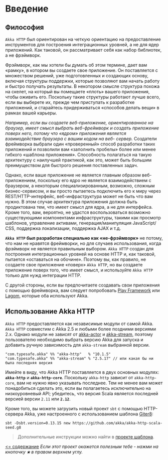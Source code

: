# Введение

## Философия
`Akka HTTP` был ориентирован на четкую ориентацию на предоставление инструментов для построения интеграционных уровней, 
а не для ядер приложений. Как таковой, он рассматривает себя как набор библиотек, а не фрэймворк.

Фрэймворк, как мы хотели бы думать об этом термине, дает вам «рамку», в котором вы создаете свое приложение. Он поставляется 
с множеством решений, уже подготовленных и создающих основу, включая структуры поддержки, которые позволяют вам начать 
работу и быстро получать результаты. В некотором смысле структура похожа на скелет, на который вы помещаете «плоть» 
вашего приложения, чтобы оживить его. Поскольку такие структуры работают лучше всего, если вы выберете их, прежде чем 
приступать к разработке приложений, и старайтесь придерживаться «способов делать вещи» в рамках вашей карьеры.

_Например, если вы создаете веб-приложение, ориентированное на браузер, имеет смысл выбрать веб-фреймворк и создать 
приложение поверх него, потому что «ядром» приложения является взаимодействие браузера с вашим кодом на веб- сервер._ 
Создатели фреймворка выбрали один «проверенный» способ разработки таких приложений и позволили вам «заполнить пробелы» 
более или менее гибкого «шаблона приложения». Способность полагаться на такую ​​архитектуру с наилучшей практикой, как 
это, может быть большим преимуществом для быстрого решения поставленных задач.

Однако, если ваше приложение не является главным образом веб-приложением, поскольку его ядро ​​не является взаимодействием 
с браузером, а некоторым специализированным, возможно, сложным бизнес-сервисом, и вы просто пытаетесь подключить его 
к миру через REST/HTTP-интерфейс, веб-инфраструктура может не быть что вам нужно. В этом случае архитектура 
приложения должна быть продиктована тем, что имеет смысл для ядра, а не для интерфейса. Кроме того, вам, вероятно, не 
удастся воспользоваться возможно существующими компонентами инфраструктуры, такими как просмотр шаблонов, управление 
активами, генерация/манипуляция JavaScript/ CSS, поддержка локализации, поддержка AJAX и т.д.

**`Akka HTTP` был разработан специально как «не-фрэймворк»** не потому, что нам не нравятся фреймворки, но для случаев 
использования, когда фрэймворк не является правильным выбором. `Akka HTTP` создан для построения интеграционных уровней 
на основе HTTP и, как таковой, пытается «оставаться на обочине». Поэтому вы, как правило, не создаете свое приложение 
«поверх» `Akka HTTP`, но вы создаете приложение поверх того, что имеет смысл, и используйте `Akka HTTP` только для нужд 
интеграции HTTP.

С другой стороны, если вы предпочитаете создавать свои приложения с помощью фреймворка, вам следует попробовать [Play Framework](https://www.playframework.com/)
 или [Lagom](https://www.lagomframework.com/), которые оба используют Akka.

## Использование Akka HTTP
`Akka HTTP` предоставляется как независимые модули от самой Akka. `Akka HTTP` 
совместим с Akka 2.5 и любыми более поздними версиями 2.x. Однако модули не зависят от [akka-actor](https://github.com/steklopod/akka) и [akka-stream](https://github.com/steklopod/Akka-Streams), 
поэтому пользователю необходимо выбрать версию Akka для запуска и добавить ручную зависимость для `akka-stream` выбранной версии.

```sbtshell
"com.typesafe.akka" %% "akka-http"   % "10.1.5" 
"com.typesafe.akka" %% "akka-stream" % "2.5.17" // или какая бы ни была последняя версия
```

Имейте в виду, что Akka HTTP поставляется в двух основных модулях: **`akka-http`** и **`akka-http-core`**. Поскольку 
`akka-http` зависит от `akka-http-core`, вам не нужно явно указывать последнее. Тем не менее вам может понадобиться 
сделать это, если вы полагаетесь исключительно на низкоуровневый API; убедитесь, что версия Scala является последней 
версией версии `2.11` или **`2.12`**.

Кроме того, вы можете загрузить новый проект `sbt` с помощью HTTP-сервера Akka, уже настроенного с использованием шаблона [Giter8](http://www.foundweekends.org/giter8/):
```sbtshell
sbt -Dsbt.version=0.13.15 new https://github.com/akka/akka-http-scala-seed.g8
```
>Дополнительные инструкции можно найти в [проекте шаблона](https://github.com/akka/akka-http-scala-seed.g8).



[<= содержание](https://github.com/steklopod/Akka-HTTP/blob/master/readme.md)
_Если этот проект окажется полезным тебе - нажми на кнопочку **`★`** в правом верхнем углу._

